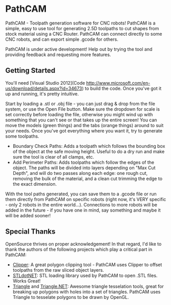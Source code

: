 PathCAM
=======

PathCAM - Toolpath generation software for CNC robots!  PathCAM is a simple, easy to use tool for generating 2.5D toolpaths to cut shapes from stock material using a CNC Router.  PathCAM can connect directly to some CNC robots, and can export simple .gcode for others.

PathCAM is under active development!  Help out by trying the tool and providing feedback and requesting more features.


Getting Started
---------------

You'll need [Visual Studio 2012](Code http://www.microsoft.com/en-us/download/details.aspx?id=34673) to build the code.  Once you've got it up and running, it's pretty intuitive.

Start by loading a .stl or .obj file - you can just drag & drop from the file system, or use the Open File button.  Make sure the dropdown for scale is set correctly before loading the file, otherwise you might wind up with something that you can't see or that takes up the entire screen!  You can move the models (green things) and the tabs (orange things) around to suit your needs.  Once you've got everything where you want it, try to generate some toolpaths.

* Boundary Check Paths: Adds a toolpath which follows the bounding box of the object at the safe moving height.  Useful to do a dry run and make sure the tool is clear of all clamps, etc.
* Add Perimeter Paths: Adds toolpaths which follow the edges of the object.  The paths will be divided into layers depending on "Max Cut Depth", and will do two passes along each edge: one rough cut, removing the bulk of the material, and a clean cut trimming the edge to the exact dimension.

With the tool paths generated, you can save them to a .gcode file or run them directly from PathCAM on specific robots (right now, it's VERY specific - only 2 robots in the entire world...).  Connections to more robots will be added in the future - if you have one in mind, say something and maybe it will be added sooner!


Special Thanks
--------------

OpenSource thrives on proper acknowledgement!  In that regard, I'd like to thank the authors of the following projects which play a critical part in PathCAM:

* [Clipper](http://www.angusj.com/delphi/clipper.php): A great polygon clipping tool - PathCAM uses Clipper to offset toolpaths from the raw sliced object layers.
* [STLdotNET](https://github.com/QuantumConcepts/STLdotNET): STL loading library used by PathCAM to open .STL files.  Works Great!
* [Triangle](http://www.cs.cmu.edu/~quake/triangle.html) and [Triangle.NET](http://triangle.codeplex.com/): Awesome triangle tesselation tools, great for breaking up polygons with holes into a set of triangles.  PathCAM uses Triangle to tesselate polygons to be drawn by OpenGL.

